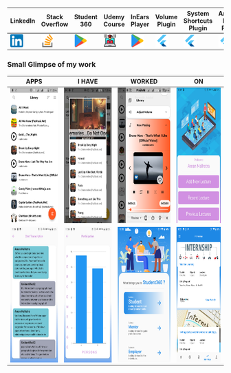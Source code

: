 
| LinkedIn | Stack Overflow | Student 360 | Udemy Course | InEars Player | Volume Plugin | System Shortcuts Plugin | Animate Icons Plugin |
| -------- | -------------- | ---------- | ------------ | ------------------- | ------------- | ----------------------- | -------------------- | 
| [<img src="https://raw.githubusercontent.com/Aman-Malhotra/Aman-Malhotra/master/Icons/linkedin.png" width="30" height="30" />](https://www.linkedin.com/in/am-aman-malhotra/) | [<img src="https://raw.githubusercontent.com/Aman-Malhotra/Aman-Malhotra/master/Icons/stack-overflow.png" width="30" height="30" />](https://stackoverflow.com/users/7940500/aman-malhotra) | [<img src="https://raw.githubusercontent.com/Aman-Malhotra/Aman-Malhotra/master/Icons/google-play.png" width="30" height="30" />](https://play.google.com/store/apps/details?id=org.eduwaive.student360&hl=en_IN) | [<img src="https://raw.githubusercontent.com/Aman-Malhotra/Aman-Malhotra/master/Icons/online-learning.png" width="30" height="30" />](https://www.udemy.com/course/flutter-in-7-days/) | [<img src="https://raw.githubusercontent.com/Aman-Malhotra/Aman-Malhotra/master/Icons/google-play.png" width="30" height="30"/>](https://play.google.com/store/apps/details?id=com.amanmalhotra.inears&hl=en_IN) | [<img src="https://raw.githubusercontent.com/Aman-Malhotra/Aman-Malhotra/master/Icons/flutter.png" width="30" height="30"/>](https://pub.dev/packages/volume) | [<img src="https://raw.githubusercontent.com/Aman-Malhotra/Aman-Malhotra/master/Icons/flutter.png" width="30" height="30"/>](https://pub.dev/packages/system_shortcuts) | [<img src="https://raw.githubusercontent.com/Aman-Malhotra/Aman-Malhotra/master/Icons/flutter.png" width="30" height="30"/>](https://pub.dev/packages/animate_icons) | 

### Small Glimpse of my work

| APPS | I HAVE | WORKED | ON |
|----------------------|----------------------|----------------------|----------------------|
|<img src="https://raw.githubusercontent.com/Aman-Malhotra/Aman-Malhotra/master/Images/1.png" width="175" height="315" />  | <img src="https://raw.githubusercontent.com/Aman-Malhotra/Aman-Malhotra/master/Images/2.png" width="175" height="315" />  | <img src="https://raw.githubusercontent.com/Aman-Malhotra/Aman-Malhotra/master/Images/3.png" width="175" height="315" />  | <img src="https://raw.githubusercontent.com/Aman-Malhotra/Aman-Malhotra/master/Images/4.jpeg" width="175" height="315" />  |
| <img src="https://raw.githubusercontent.com/Aman-Malhotra/Aman-Malhotra/master/Images/5.jpeg" width="175" height="315" />  | <img src="https://raw.githubusercontent.com/Aman-Malhotra/Aman-Malhotra/master/Images/6.jpeg" width="175" height="315" />  | <img src="https://raw.githubusercontent.com/Aman-Malhotra/Aman-Malhotra/master/Images/7.png" width="175" height="315" />  | <img src="https://raw.githubusercontent.com/Aman-Malhotra/Aman-Malhotra/master/Images/8.png" width="175" height="315" />  |


